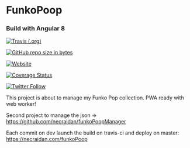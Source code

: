 # FunkoPoop
### Build with Angular 8

[![Travis (.org)](https://img.shields.io/travis/rust-lang/rust.svg?style=for-the-badge)](https://travis-ci.org/necraidan/funkoPoop)

[![GitHub repo size in bytes](https://img.shields.io/github/repo-size/badges/shields.svg?style=for-the-badge)](https://github.com/necraidan/funkoPoop)

[![Website](https://img.shields.io/website-up-down-green-red/https/shields.io.svg?label=FunkoPoop&style=for-the-badge)](http://necraidan.com/funkoPoop)

[![Coverage Status](https://coveralls.io/repos/github/necraidan/funkoPoop/badge.svg?branch=dev)](https://coveralls.io/github/necraidan/funkoPoop?branch=dev)

[![Twitter Follow](https://img.shields.io/twitter/follow/necraidan.svg?label=Follow&style=social)](https://twitter.com/necraidan)

This project is about to manage my Funko Pop collection.
PWA ready with web worker!

Second project to manage the json => https://github.com/necraidan/funkoPoopManager


Each commit on dev launch the build on travis-ci and deploy on master: https://necraidan.com/funkoPoop
